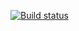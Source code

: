 [![Build status](https://ci.appveyor.com/api/projects/status/yltcsjlf3ny1jn4o?svg=true)](https://ci.appveyor.com/project/MaryskaEvseeva/selenide)

